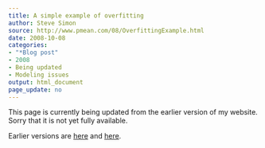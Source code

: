 ```yaml
---
title: A simple example of overfitting
author: Steve Simon
source: http://www.pmean.com/08/OverfittingExample.html
date: 2008-10-08
categories:
- "*Blog post"
- 2008
- Being updated
- Modeling issues
output: html_document
page_update: no
---
```


This page is currently being updated from the earlier version of my website. Sorry that it is not yet fully available.

<!---More--->


Earlier versions are [here][sim1] and [here][sim2].

[sim1]: http://www.pmean.com/08/OverfittingExample.html
[sim2]: http://new.pmean.com/overfitting-example/
